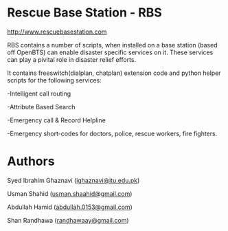 Rescue Base Station - RBS
======
http://www.rescuebasestation.com

RBS contains a number of scripts, when installed on a base station (based off OpenBTS) can enable disaster specific services on it. 
These services can play a pivital role in disaster relief efforts.

It contains freeswitch(dialplan, chatplan) extension code and python helper scripts for the following services:

-Intelligent call routing

-Attribute Based Search

-Emergency call & Record Helpline

-Emergency short-codes for doctors, police, rescue workers, fire fighters. 

Authors
=========
Syed Ibrahim Ghaznavi (ighaznavi@itu.edu.pk)

Usman Shahid (usman.shaahid@gmail.com)

Abdullah Hamid (abdullah.0153@gmail.com)

Shan Randhawa (randhawaay@gmail.com)

